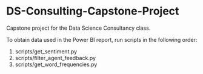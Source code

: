 # DS-Consulting-Capstone-Project
Capstone project for the Data Science Consultancy class.

To obtain data used in the Power BI report, run scripts in the following order:
1. scripts/get_sentiment.py
2. scripts/filter_agent_feedback.py
3. scripts/get_word_frequencies.py
